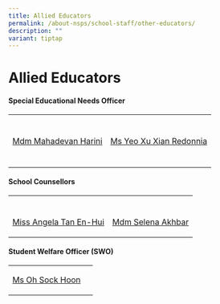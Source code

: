 ```yaml
---
title: Allied Educators
permalink: /about-nsps/school-staff/other-educators/
description: ""
variant: tiptap
---
```

<h1>Allied Educators</h1>
<h4>Special Educational Needs Officer</h4>
<table style="minWidth: 50px">
<colgroup>
<col>
<col>
</colgroup>
<tbody>
<tr>
<th rowspan="1" colspan="1">
<p></p>
</th>
<th rowspan="1" colspan="1">
<p></p>
</th>
</tr>
<tr>
<td rowspan="1" colspan="1">
<p><a href="mailto:mahadevan_harini@schools.gov.sg" rel="noopener nofollow" target="_blank">Mdm Mahadevan Harini</a>
</p>
</td>
<td rowspan="1" colspan="1">
<p><a href="mailto:yeo_xiu_xian_redonnia@schools.gov.sg" rel="noopener nofollow" target="_blank">Ms Yeo Xu Xian Redonnia</a>
</p>
</td>
</tr>
<tr>
<td rowspan="1" colspan="1">
<p></p>
</td>
<td rowspan="1" colspan="1">
<p></p>
</td>
</tr>
</tbody>
</table>
<h4>School Counsellors</h4>
<table style="minWidth: 50px">
<colgroup>
<col>
<col>
</colgroup>
<tbody>
<tr>
<th rowspan="1" colspan="1">
<p></p>
</th>
<th rowspan="1" colspan="1">
<p></p>
</th>
</tr>
<tr>
<td rowspan="1" colspan="1">
<p><a href="mailto:tan_en-hui_angela@schools.gov.sg" rel="noopener nofollow" target="_blank">Miss Angela Tan En-Hui</a>
</p>
</td>
<td rowspan="1" colspan="1">
<p><a href="mailto:selena_akhbar@schools.gov.sg" rel="noopener nofollow" target="_blank">Mdm Selena Akhbar</a>
</p>
</td>
</tr>
</tbody>
</table>
<h4>Student Welfare Officer (SWO)</h4>
<table style="minWidth: 50px">
<colgroup>
<col>
<col>
</colgroup>
<tbody>
<tr>
<td rowspan="1" colspan="1">
<p><a href="mailto:oh_sock_hoon@schools.gov.sg" rel="noopener nofollow" target="_blank">Ms Oh Sock Hoon</a>
</p>
</td>
<td rowspan="1" colspan="1">
<p></p>
</td>
</tr>
</tbody>
</table>
<p></p>